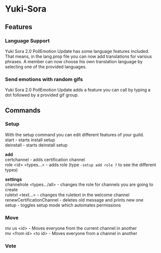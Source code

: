 # Yuki-Sora
## Features
### Language Support
Yuki Sora 2.0 PollEmotion Update has some language features included. That means, in the lang.prop file you can now add translations for various phrases. A member can now choose his own translation language by selecting one of the provided languages.
### Send emotions with random gifs
Yuki Sora 2.0 PollEmotion Update adds a feature you can call by typing a dot followed by a provided gif group.
## Commands
### Setup
With the setup command you can edit different features of your guild.  
start - starts install setup  
deinstall - starts deinstall setup  

**add**  
certchannel <id> - adds certification channel  
role \<id\> \<types...\> - adds role (type `-setup add role ?` to see the different types)
  
**settings**  
channelrole \<types.../all\> - changes the role for channels you are going to create  
ruletxt <text...> - changes the ruletext in the welcome channel  
renewCertificationChannel - deletes old message and prints new one  
setup - toggles setup mode which automates permissions
### Move
mv us \<id\> - Moves everyone from the current channel in another  
mv \<from id\> \<to id\> - Moves everyone from a channel in another
### Vote
  
